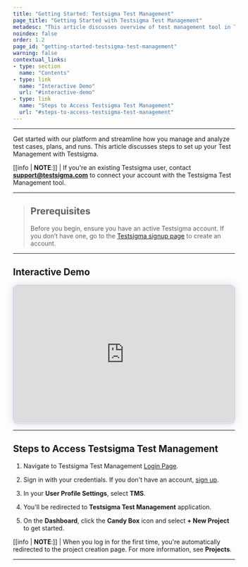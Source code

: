 ```yaml
---
title: "Getting Started: Testsigma Test Management"
page_title: "Getting Started with Testsigma Test Management"
metadesc: "This article discusses overview of test management tool in Testsigma | Keep your test cases, test plans, test runs, and reports organized in one place"
noindex: false
order: 1.2
page_id: "getting-started-testsigma-test-management"
warning: false
contextual_links:
- type: section
  name: "Contents"
- type: link
  name: "Interactive Demo"
  url: "#interactive-demo"
- type: link
  name: "Steps to Access Testsigma Test Management"
  url: "#steps-to-access-testsigma-test-management"
---
```


---

Get started with our platform and streamline how you manage and analyze test cases, plans, and runs. This article discusses steps to set up your Test Management with Testsigma.


[[info | **NOTE**:]]
| If you're an existing Testsigma user, contact **support@testsigma.com** to connect your account with the Testsigma Test Management tool.

---

> ## **Prerequisites**
> 
> Before you begin, ensure you have an active Testsigma account. If you don’t have one, go to the [Testsigma signup page](https://tms.testsigma.com/signup) to create an account.

---

## **Interactive Demo**

<div>
  <script async src="https://js.storylane.io/js/v2/storylane.js"></script>
  <div class="sl-embed" style="position:relative;padding-bottom:calc(57.41% + 25px);width:100%;height:0;transform:scale(1)">
    <iframe loading="lazy" class="sl-demo" src="https://app.storylane.io/demo/r3jnh6s2xngv?embed=inline" name="sl-embed" allow="fullscreen" allowfullscreen style="position:absolute;top:0;left:0;width:100%!important;height:100%!important;border:1px solid rgba(63,95,172,0.35);box-shadow: 0px 0px 18px rgba(26, 19, 72, 0.15);border-radius:10px;box-sizing:border-box;"></iframe>
  </div>
</div>

---

## **Steps to Access Testsigma Test Management**

1. Navigate to Testsigma Test Management [Login Page](https://tms.testsigma.com/login).

2. Sign in with your credentials. If you don't have an account, [sign up](https://tms.testsigma.com/signup).

3. In your **User Profile Settings**, select **TMS**.

4. You'll be redirected to **Testsigma Test Management** application.

5. On the **Dashboard**, click the **Candy Box** icon and select **+ New Project** to get started.

[[info | **NOTE**:]]
| When you log in for the first time, you're automatically redirected to the project creation page. For more information, see **Projects**.

---